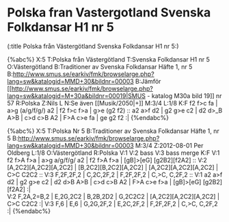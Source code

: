 # Polska fran Vastergotland Svenska Folkdansar H1 nr 5

(:title Polska från Västergötland Svenska Folkdansar H1 nr 5:)

{%abc%}
X:5
T:Polska från Västergötland
T:Svenska Folkdansar H1 nr 5
O:Västergötland
B:Traditioner av Svenska Folkdansar Häfte 1, nr 5
B:http://www.smus.se/earkiv/fmk/browselarge.php?lang=sw&katalogid=MMD+30&bildnr=00003
B:Jämför [[http://www.smus.se/earkiv/fmk/browselarge.php?lang=sw&katalogid=M+30a&bildnr=00019|SMUS - katalog M30a bild 19]] nr 57
R:Polska
Z:Nils L
N:Se även [[Musik/2050|+]]
M:3/4
L:1/8
K:F
f2 f>c fa | a>g (a/g/f/g/) a2 | f2 f>c f>a | g>e (g2 f2) ::
a2 a>f d2 | g2 g>e c2 | d2 d>_B A>B | c>d c>B A2 |
F>A c>e fa | ge g2 f2 :|
{%endabc%}

{%abc%}
X:5
T:Polska Nr 5
B:Traditioner av Svenska Folkdansar Häfte 1, nr 5
B:http://www.smus.se/earkiv/fmk/browselarge.php?lang=sw&katalogid=MMD+30&bildnr=00003
M:3/4
Z:2012-08-01 Per Oldberg
L:1/8
O:Västergötland
R:Polska
V:1
V:2 bass
V:3 bass merge
K:F
V:1
f2 f>A f>a | a>g a/g/f/g/ a2 | f2 f>A f>a | [gB]>[eG] [g2B2][f2A2] :: 
V:2
[A,2C2][A,2C2][A,2C2] | [B,2C2][B,2C2][A,2C2] | [A,2C2][A,2C2][A,2C2] | C>C C2C2 :: 
V:3
F,2F,2F,2 | C,2C,2F,2 | F,2F,2F,2 | C,>C, C,2F,2 ::
V:1
a2 a>f d2 | g2 g>e c2 | d2 d>B A>B | c>d c>B A2 | F>A c>e f>a | [gB]>[eG] [g2B2][f2A2] :|  
V:2
F,2A,2=B,2 | E,2G,2C2 | B,2B,2D2 | G,2C2C2 | [A,2C2][A,2C2][A,2C2] | C>C C2C2 :| 
V:3
F,6 | E,6 | G,2G,2F,2 | E,2C,2F,2 | F,2F,2F,2 | C,>C, C,2F,2 :| 
{%endabc%}
